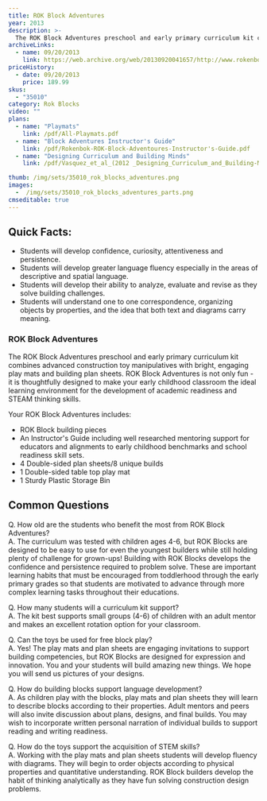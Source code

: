 ```yaml
---
title: ROK Block Adventures
year: 2013
description: >-
  The ROK Block Adventures preschool and early primary curriculum kit combines advanced construction toy manipulatives with bright, engaging play mats and building plan sheets. ROK Block Adventures is not only fun - it is thoughtfully designed to make your early childhood classroom the ideal learning environment for the development of academic readiness and STEAM thinking skills.
archiveLinks:
  - name: 09/20/2013
    link: https://web.archive.org/web/20130920041657/http://www.rokenbok.com/estore/rok-block-adventures/
priceHistory:
  - date: 09/20/2013
    price: 189.99
skus:
  - "35010"
category: Rok Blocks
video: ""
plans:
  - name: "Playmats"
    link: /pdf/All-Playmats.pdf
  - name: "Block Adventures Instructor's Guide"
    link: /pdf/Rokenbok-ROK-Block-Adventoures-Instructor's-Guide.pdf
  - name: "Designing Curriculum and Building Minds"
    link: /pdf/Vasquez_et_al_(2012 _Designing_Curriculum_and_Building-Minds.pdf

thumb: /img/sets/35010_rok_blocks_adventures.png
images:
  -  /img/sets/35010_rok_blocks_adventures_parts.png
cmseditable: true
---
```

## Quick Facts:
  - Students will develop confidence, curiosity, attentiveness and persistence.
  - Students will develop greater language fluency especially in the areas of descriptive and spatial language.
  - Students will develop their ability to analyze, evaluate and revise as they solve building challenges.
  - Students will understand one to one correspondence, organizing objects by properties, and the idea that both text and diagrams carry meaning.

### ROK Block Adventures

The ROK Block Adventures preschool and early primary curriculum kit combines advanced construction toy manipulatives with bright, engaging play mats and building plan sheets. ROK Block Adventures is not only fun - it is thoughtfully designed to make your early childhood classroom the ideal learning environment for the development of academic readiness and STEAM thinking skills.

Your ROK Block Adventures includes:

  - ROK Block building pieces
  - An Instructor's Guide including well researched mentoring support for educators and alignments to early childhood benchmarks and school readiness skill sets.
  - 4 Double-sided plan sheets/8 unique builds
  - 1 Double-sided table top play mat
  - 1 Sturdy Plastic Storage Bin

## Common Questions
Q. How old are the students who benefit the most from ROK Block Adventures?    
A. The curriculum was tested with children ages 4-6, but ROK Blocks are designed to be easy to use for even the youngest builders while still holding plenty of challenge for grown-ups! Building with ROK Blocks develops the confidence and persistence required to problem solve. These are important learning habits that must be encouraged from toddlerhood through the early primary grades so that students are motivated to advance through more complex learning tasks throughout their educations.

Q. How many students will a curriculum kit support?    
A. The kit best supports small groups (4-6) of children with an adult mentor and makes an excellent rotation option for your classroom.

Q. Can the toys be used for free block play?    
A. Yes! The play mats and plan sheets are engaging invitations to support building competencies, but ROK Blocks are designed for expression and innovation. You and your students will build amazing new things. We hope you will send us pictures of your designs.

Q. How do building blocks support language development?    
A. As children play with the blocks, play mats and plan sheets they will learn to describe blocks according to their properties. Adult mentors and peers will also invite discussion about plans, designs, and final builds. You may wish to incorporate written personal narration of individual builds to support reading and writing readiness.

Q. How do the toys support the acquisition of STEM skills?    
A. Working with the play mats and plan sheets students will develop fluency with diagrams. They will begin to order objects according to physical properties and quantitative understanding. ROK Block builders develop the habit of thinking analytically as they have fun solving construction design problems.
